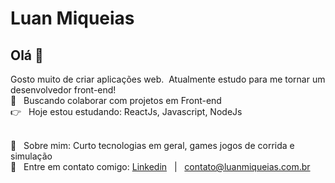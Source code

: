 # Luan Miqueias

## Olá 👋
Gosto muito de criar aplicações web.
 &nbsp;Atualmente estudo para me tornar um desenvolvedor front-end!
 <br/> :purple_heart: &nbsp; Buscando colaborar com projetos em Front-end
 <br/> :point_right: &nbsp; Hoje estou estudando: ReactJs, Javascript, NodeJs
 
 <br/> 💬  &nbsp; Sobre mim: Curto tecnologias em geral, games jogos de corrida e simulação
 <br/> :email: &nbsp; Entre em contato comigo: [Linkedin](https://www.linkedin.com/in/luan-oliveira-ab1859180/) &nbsp;&nbsp;|&nbsp;&nbsp;  [contato@luanmiqueias.com.br](mailto:luanmiqueias.com.br)
